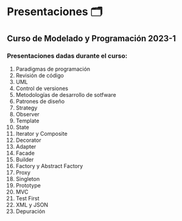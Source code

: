 # Presentaciones 🗂️

## Curso de Modelado y Programación 2023-1

### Presentaciones dadas durante el curso:

 1. Paradigmas de programación
 2. Revisión de código
 3. UML
 4. Control de versiones
 5. Metodologías de desarrollo de sotfware
 6. Patrones de diseño
 7. Strategy
 8. Observer
 9. Template
 10. State
 11. Iterator y Composite
 12. Decorator
 13. Adapter
 14. Facade
 15. Builder
 16. Factory y Abstract Factory
 17. Proxy
 18. Singleton
 19. Prototype
 20. MVC
 21. Test First
 22. XML y JSON
 23. Depuración
